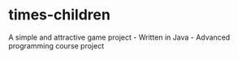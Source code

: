 # times-children
A simple and attractive game project - Written in Java - Advanced programming course project 
